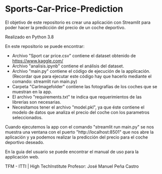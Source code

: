 # Sports-Car-Price-Prediction
El objetivo de este repositorio es crear una aplicación con Streamlit para poder hacer la predicción del precio de un coche deportivo.

Realizado en Python 3.8

En este repositorio se puede encontrar:
 - Archivo "Sport car price.csv" contiene el dataset obtenido de https://www.kaggle.com/
 - Archivo "analisis.ipynb" contiene el análisis del dataset.
 - Archivo "main.py" contiene el código de ejecución de la applicación.
   (Recordar que para ejecutar este código hay que hacerlo mediante el comando:
    streamlit run main.py)
 - Carpeta "CarImagefolder" contiene las fotografías de los coches que se muestran 
 en la app.
  - El archivo "requirements.txt" te indica que requerimientos de las librerías son necesarias.
  - Necesitamos tener el archivo "model.pkl", ya que éste contiene el modelo de datos que analiza el precio del coche con los parametros seleccionados.

Cuando ejecutemos la app con el comando "streamlit run main.py" se nos muestra una ventana con el puerto "http://localhost:8501" que nos abre la aplicación y ya podemos realizar la predicción del precio para el coche deportivo deseado.

En la guia del usuario se puede encontrar el manual de uso para la applicación web.

TFM - ITTI | High TechInstitute
Profesor: José Manuel Peña Castro
